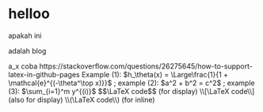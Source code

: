 <head><link rel="stylesheet" href="https://cdn.jsdelivr.net/npm/katex@0.10.2/dist/katex.min.css" integrity="sha384-yFRtMMDnQtDRO8rLpMIKrtPCD5jdktao2TV19YiZYWMDkUR5GQZR/NOVTdquEx1j" crossorigin="anonymous">
<script defer src="https://cdn.jsdelivr.net/npm/katex@0.10.2/dist/katex.min.js" integrity="sha384-9Nhn55MVVN0/4OFx7EE5kpFBPsEMZxKTCnA+4fqDmg12eCTqGi6+BB2LjY8brQxJ" crossorigin="anonymous"></script>
<script defer src="https://cdn.jsdelivr.net/npm/katex@0.10.2/dist/contrib/auto-render.min.js" integrity="sha384-kWPLUVMOks5AQFrykwIup5lo0m3iMkkHrD0uJ4H5cjeGihAutqP0yW0J6dpFiVkI" crossorigin="anonymous" onload="renderMathInElement(document.body);"></script>
</head>
<body>
<h1>helloo</h1>
apakah ini
<p>adalah blog</p>
a_x
coba https://stackoverflow.com/questions/26275645/how-to-support-latex-in-github-pages
 Example (1): 
 $h_\theta(x) = \Large\frac{1}{1 + \mathcal{e}^{(-\theta^\top x)}}$  
 ; example (2): 
 $a^2 + b^2 = c^2$ ; 
 example (3): $\sum_{i=1}^m y^{(i)}$
 $$\LaTeX code$$   (for display)
\\[\LaTeX code\\] (also for display)
\\(\LaTeX code\\) (for inline)
</body>
